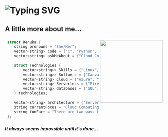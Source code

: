<h1 <a href="https://git.io/typing-svg"><img src="https://readme-typing-svg.demolab.com?font=&size=35&pause=1000&color=39A3F7&repeat=false&random=true&width=435&lines=Hola!+I'm+Renuka" alt="Typing SVG" /></a></h2>

###

<h2 align="left">A little more about me...</h2>

###

<img align='right' src="https://media.giphy.com/media/ieyl9zmCjO4b4t6qoY/giphy.gif" width="200">

<p align="left">
 
```Cpp
 struct Renuka {
    string pronouns = "She/Her";
    vector<string> code = {"C", "Python", "JavaScript"};
    vector<string> askMeAbout = {"Cloud Computing", "AI-ML", "LLM"};
    
    struct Technologies {
        vector<string>> Skills = {"Linux", "Git/GitHub"};
        vector<string>> Softwers = {"Canva", "Figma"};
        vector<string> Cloud = {"Azure", "AWS", "Docker🐳"};
        vector<string> Serverless = {"Firebase", "Heroku"};
        vector<string> databases = {"SQL", "sqlite"};
    } technologies;
    
    vector<string> architecture = {"Serverless Architecture",};
    string currentFocus = "Cloud Computing";
    string funFact = "There are two ways to write error-free programs; only the third one works";
 };
```
</p>

###

<em><b> It always seems impossible until it's done... </b></em>

